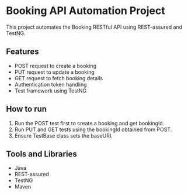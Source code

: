 # Booking API Automation Project

This project automates the Booking RESTful API using REST-assured and TestNG.

## Features
- POST request to create a booking
- PUT request to update a booking
- GET request to fetch booking details
- Authentication token handling
- Test framework using TestNG

## How to run
1. Run the POST test first to create a booking and get bookingId.
2. Run PUT and GET tests using the bookingId obtained from POST.
3. Ensure TestBase class sets the baseURI.

## Tools and Libraries
- Java
- REST-assured
- TestNG
- Maven



